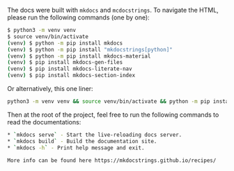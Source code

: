 The docs were built with `mkdocs` and `mcdocstrings`. To navigate the HTML, please run the following commands (one by one):

```bash
$ python3 -m venv venv
$ source venv/bin/activate
(venv) $ python -m pip install mkdocs
(venv) $ python -m pip install "mkdocstrings[python]"
(venv) $ python -m pip install mkdocs-material
(venv) $ pip install mkdocs-gen-files
(venv) $ pip install mkdocs-literate-nav
(venv) $ pip install mkdocs-section-index
```

Or alternatively, this one liner:
```bash
python3 -m venv venv && source venv/bin/activate && python -m pip install mkdocs "mkdocstrings[python]" mkdocs-material mkdocs-gen-files mkdocs-literate-nav mkdocs-section-index
```

Then at the root of the project, feel free to run the following commands to read the documentations:

```bash
* `mkdocs serve` - Start the live-reloading docs server.
* `mkdocs build` - Build the documentation site.
* `mkdocs -h` - Print help message and exit.

More info can be found here https://mkdocstrings.github.io/recipes/